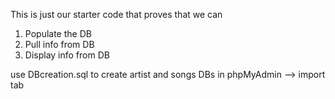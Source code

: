 This is just our starter code that proves that we can
  1. Populate the DB
  2. Pull info from DB
  3. Display info from DB 

use DBcreation.sql to create artist and songs DBs in phpMyAdmin --> import tab

